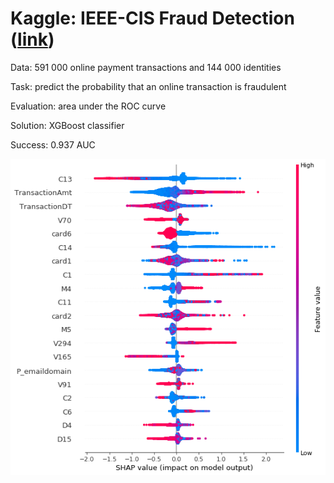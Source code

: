 # Kaggle: IEEE-CIS Fraud Detection ([link](https://www.kaggle.com/c/ieee-fraud-detection/overview))

Data: 591 000 online payment transactions and 144 000 identities

Task: predict the probability that an online transaction is fraudulent

Evaluation: area under the ROC curve

Solution: XGBoost classifier

Success: 0.937 AUC

![alt text](shap_summary.png)
